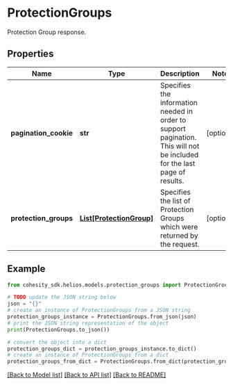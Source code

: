 # ProtectionGroups

Protection Group  response.

## Properties

Name | Type | Description | Notes
------------ | ------------- | ------------- | -------------
**pagination_cookie** | **str** | Specifies the information needed in order to support pagination. This will not be included for the last page of results. | [optional] 
**protection_groups** | [**List[ProtectionGroup]**](ProtectionGroup.md) | Specifies the list of Protection Groups which were returned by the request. | [optional] 

## Example

```python
from cohesity_sdk.helios.models.protection_groups import ProtectionGroups

# TODO update the JSON string below
json = "{}"
# create an instance of ProtectionGroups from a JSON string
protection_groups_instance = ProtectionGroups.from_json(json)
# print the JSON string representation of the object
print(ProtectionGroups.to_json())

# convert the object into a dict
protection_groups_dict = protection_groups_instance.to_dict()
# create an instance of ProtectionGroups from a dict
protection_groups_from_dict = ProtectionGroups.from_dict(protection_groups_dict)
```
[[Back to Model list]](../README.md#documentation-for-models) [[Back to API list]](../README.md#documentation-for-api-endpoints) [[Back to README]](../README.md)


